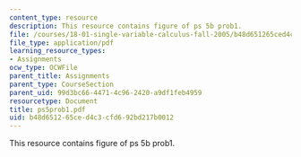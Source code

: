 ```yaml
---
content_type: resource
description: This resource contains figure of ps 5b prob1.
file: /courses/18-01-single-variable-calculus-fall-2005/b48d651265ced4c3cfd692bd217b0012_ps5prob1.pdf
file_type: application/pdf
learning_resource_types:
- Assignments
ocw_type: OCWFile
parent_title: Assignments
parent_type: CourseSection
parent_uid: 99d3bc66-4471-4c96-2420-a9df1feb4959
resourcetype: Document
title: ps5prob1.pdf
uid: b48d6512-65ce-d4c3-cfd6-92bd217b0012
---
```

This resource contains figure of ps 5b prob1.

